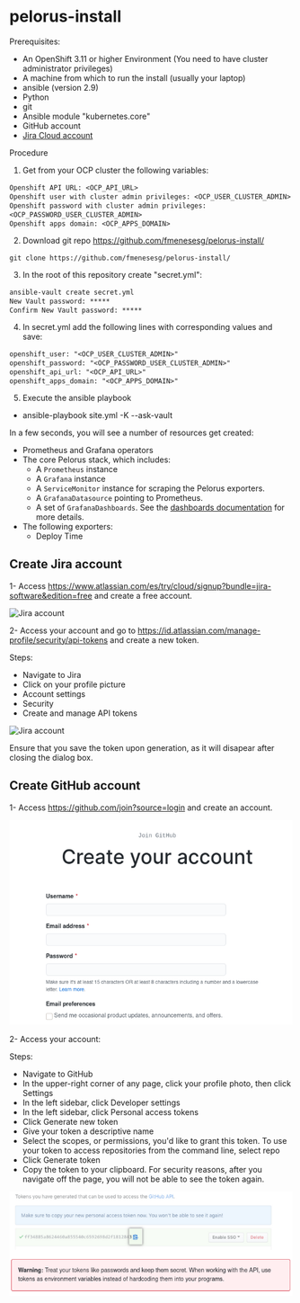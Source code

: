 # pelorus-install


Prerequisites:
  - An OpenShift 3.11 or higher Environment (You need to have cluster administrator privileges)
  - A machine from which to run the install (usually your laptop) 
  - ansible (version 2.9)
  - Python
  - git
  - Ansible module "kubernetes.core"
  - GitHub account
  - [Jira Cloud account](#create-jira-account)

Procedure

1. Get from your OCP cluster the following variables:
~~~
Openshift API URL: <OCP_API_URL>
Openshift user with cluster admin privileges: <OCP_USER_CLUSTER_ADMIN>
Openshift password with cluster admin privileges: <OCP_PASSWORD_USER_CLUSTER_ADMIN>
Openshift apps domain: <OCP_APPS_DOMAIN>
~~~
2. Download git repo https://github.com/fmenesesg/pelorus-install/
~~~
git clone https://github.com/fmenesesg/pelorus-install/
~~~
3. In the root of this repository create "secret.yml":
~~~
ansible-vault create secret.yml
New Vault password: *****
Confirm New Vault password: *****
~~~

4. In secret.yml add the following lines with corresponding values and save:
  ~~~
  openshift_user: "<OCP_USER_CLUSTER_ADMIN>"
  openshift_password: "<OCP_PASSWORD_USER_CLUSTER_ADMIN>"
  openshift_api_url: "<OCP_API_URL>"
  openshift_apps_domain: "<OCP_APPS_DOMAIN>"
  ~~~
5. Execute the ansible playbook
- ansible-playbook site.yml -K --ask-vault 

In a few seconds, you will see a number of resources get created:

* Prometheus and Grafana operators
* The core Pelorus stack, which includes:
  * A `Prometheus` instance
  * A `Grafana` instance
  * A `ServiceMonitor` instance for scraping the Pelorus exporters.
  * A `GrafanaDatasource` pointing to Prometheus.
  * A set of `GrafanaDashboards`. See the [dashboards documentation](/docs/Dashboards.md) for more details.
* The following exporters:
  * Deploy Time


## Create Jira account

1- Access https://www.atlassian.com/es/try/cloud/signup?bundle=jira-software&edition=free and create a free account.

![Jira account](images/jira_create_account.png)

2- Access your account and go to https://id.atlassian.com/manage-profile/security/api-tokens and create a new token.

Steps:
  - Navigate to Jira
  - Click on your profile picture
  - Account settings
  - Security
  - Create and manage API tokens

![Jira account](images/jira_create_token.png)

Ensure that you save the token upon generation, as it will disapear after closing the dialog box.

## Create GitHub account

1- Access https://github.com/join?source=login and create an account.

![GitHub account](images/github_create_account.png)

2- Access your account:

Steps:
  - Navigate to GitHub
  - In the upper-right corner of any page, click your profile photo, then click Settings
  - In the left sidebar, click Developer settings
  - In the left sidebar, click Personal access tokens
  - Click Generate new token
  - Give your token a descriptive name
  - Select the scopes, or permissions, you'd like to grant this token. To use your token to access repositories from the command line, select repo
  - Click Generate token
  - Copy the token to your clipboard. For security reasons, after you navigate off the page, you will not be able to see the token again. 

![GitHub account](images/github_create_token.png)

